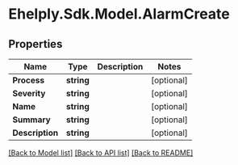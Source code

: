 # Ehelply.Sdk.Model.AlarmCreate

## Properties

Name | Type | Description | Notes
------------ | ------------- | ------------- | -------------
**Process** | **string** |  | [optional] 
**Severity** | **string** |  | [optional] 
**Name** | **string** |  | [optional] 
**Summary** | **string** |  | [optional] 
**Description** | **string** |  | [optional] 

[[Back to Model list]](../README.md#documentation-for-models) [[Back to API list]](../README.md#documentation-for-api-endpoints) [[Back to README]](../README.md)

